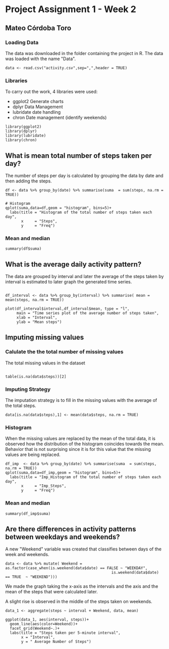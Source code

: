 Project Assignment 1 - Week 2
================================

## Mateo Córdoba Toro 

### Loading Data 

The data was downloaded in the folder containing the project in R. The data was loaded with the name "Data".

```{r Load Data, message=FALSE}
data <- read.csv("activity.csv",sep=",",header = TRUE)
```

### Libraries

To carry out the work, 4 libraries were used:

- ggplot2 Generate charts
- dplyr Data Management
- lubridate date handling
- chron Date management (identify weekends)

```{r Libraries, message= FALSE, results='hide', warning= FALSE}
library(ggplot2)
library(dplyr)
library(lubridate)
library(chron)
```


## What is mean total number of steps taken per day?

The number of steps per day is calculated by grouping the data by date and then adding the steps.

```{r steps per day, warning= FALSE, message=FALSE}
df <- data %>% group_by(date) %>% summarise(suma  = sum(steps, na.rm = TRUE))

# Histogram 
qplot(suma,data=df,geom = "histogram", bins=5)+
  labs(title = "Histogram of the total number of steps taken each day",
       x     = "Steps",
       y     = "Freq")
```


### Mean and median

```{r mean and median, warning= FALSE}
summary(df$suma)
```


## What is the average daily activity pattern?

The data are grouped by interval and later the average of the steps taken by interval is estimated to later graph the generated time series.

```{r average daily pattern, , warning= FALSE, message=FALSE}

df_interval <- data %>% group_by(interval) %>% summarise( mean = mean(steps, na.rm = TRUE))

plot(df_interval$interval,df_interval$mean, type = "l",
     main = "Time series plot of the average number of steps taken", 
     xlab = "Interval", 
     ylab = "Mean steps")

```

## Imputing missing values

### Calulate the  the total number of missing values

The total missing values in the dataset 

```{r total of missing values, warning= FALSE, message=FALSE}

table(is.na(data$steps))[2]

```

### Imputing Strategy

The imputation strategy is to fill in the missing values with the average of the total steps.

```{r imputtign strategy, warning= FALSE, message=FALSE}
data[is.na(data$steps),1] <- mean(data$steps, na.rm = TRUE)

```

### Histogram 

When the missing values are replaced by the mean of the total data, it is observed how the distribution of the histogram coincides towards the mean. Behavior that is not surprising since it is for this value that the missing values are being replaced.

```{r imp missing values hist, warning= FALSE, message=FALSE}
df_imp  <- data %>% group_by(date) %>% summarise(suma  = sum(steps, na.rm = TRUE))
qplot(suma,data=df_imp,geom = "histogram", bins=5)+
  labs(title = "Imp_Histogram of the total number of steps taken each day",
       x     = "Imp_Steps",
       y     = "Freq")
```

### Mean and median 



```{r imputing mean and median, warning= FALSE, message=FALSE}
summary(df_imp$suma)
```

## Are there differences in activity patterns between weekdays and weekends?

A new "Weekend" variable was created that classifies between days of the week and weekends.

```{r weekend clasification data, warning= FALSE, message=FALSE}
data <- data %>% mutate( Weekend = as.factor(case_when(is.weekend(data$date) == FALSE ~ "WEEKDAY",
                                               is.weekend(data$date) == TRUE  ~ "WEEKEND")))

```

We made the graph taking the x-axis as the intervals and the axis and the mean of the steps that were calculated later.

A slight rise is observed in the middle of the steps taken on weekends.

```{r steps weekend panel, warning= FALSE, message=FALSE}
data_1 <- aggregate(steps ~ interval + Weekend, data, mean)

ggplot(data_1, aes(interval, steps))+
  geom_line(aes(color=Weekend))+
  facet_grid(Weekend~.)+
  labs(title = "Steps taken per 5-minute interval",
       x = "Interval",
       y = " Average Number of Steps")
```

